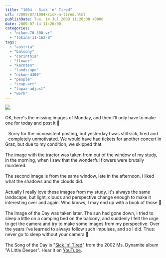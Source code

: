 ```yaml
---
title: "1004 - Sick 'n' Tired"
url: /2009/07/1004-sick-n-tired.html
publishDate: Tue, 14 Jul 2009 11:26:00 +0000
date: 2009-07-14 11:26:00
categories: 
  - "nikon-70-300-vr"
  - "tokina-11-162-8"
tags: 
  - "austria"
  - "balcony"
  - "carinthia"
  - "flower"
  - "karnten"
  - "landscape"
  - "nikon-d300"
  - "people"
  - "snap-art"
  - "topaz-adjust"
  - "work"
---
```

<a href="https://d25zfm9zpd7gm5.cloudfront.net/1200x1200/2009/20090713_204733_ps.jpg" target="_blank"><img src="https://d25zfm9zpd7gm5.cloudfront.net/0600x0600/2009/20090713_204733_ps.jpg"/></a><br/><br/>OK, here's the missing images of Monday, and then I'll only have to make one for today and post it 🙂<br/><br/><a href="https://d25zfm9zpd7gm5.cloudfront.net/1200x1200/2009/20090713_090150_ps.jpg" target="_blank"><img alt="" border="0" src="https://d25zfm9zpd7gm5.cloudfront.net/0150x0150/2009/20090713_090150_ps.jpg" style="margin: 10pt 10px 10px 0pt; float: left;"/></a> Sorry for the inconsistent posting, but yesterday I was still sick, tired and completely unmotivated. We would have had tickets for another concert in Graz, but due to my condition, we skipped that.<br/><br/><a href="https://d25zfm9zpd7gm5.cloudfront.net/1200x1200/2009/20090713_195618_ps.jpg" target="_blank"><img alt="" border="0" src="https://d25zfm9zpd7gm5.cloudfront.net/0150x0150/2009/20090713_195618_ps.jpg" style="margin: 10pt 10px 10px 0pt; float: right;"/></a> The image with the tractor was taken from out of the window of my study, in the morning, when I saw that the wonderful flowers were brutally murdered.<br/><br/>The second image is from the same window, late in the afternoon. I liked what the shadows and the clouds did.<br/><br/> Actually I really love these images from my study. It's always the same landscape, but light, clouds and perspective change enough to make it interesting over and again. Who knows, I may end up with a book of those 🙂<br/><br/>The Image of the Day was taken later. The sun had gone down, I tried to sleep a little on a camping bed on the balcony, and suddenly I felt the urge to get the camera and try to make some images from my perspective. Over the years I've learned to always follow such impulses, and so I did. Thus: never go to sleep without your camera 🙂<br/><br/>The Song of the Day is "<a href="http://www.lyricsmode.com/lyrics/m/ms_dynamite/sick_n_tired.html" target="_blank">Sick 'n' Tired</a>" from the 2002 Ms.&nbsp;Dynamite album "A Little Deeper". Hear it on <a href="http://www.youtube.com/watch?v=SgEL9TGNyT4" target="_blank">YouTube</a>.
